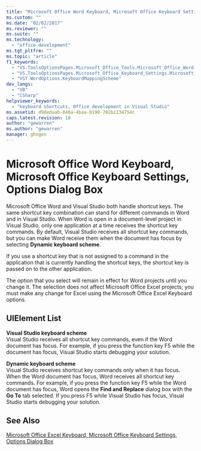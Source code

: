 ```yaml
---
title: "Microsoft Office Word Keyboard, Microsoft Office Keyboard Settings, Options Dialog Box | Microsoft Docs"
ms.custom: ""
ms.date: "02/02/2017"
ms.reviewer: ""
ms.suite: ""
ms.technology: 
  - "office-development"
ms.tgt_pltfrm: ""
ms.topic: "article"
f1_keywords: 
  - "VS.ToolsOptionsPages.Microsoft_Office_Tools.Microsoft_Office_Word.Keyboard"
  - "VS.ToolsOptionsPages.Microsoft_Office_Keyboard_Settings.Microsoft_Office_Word_Keyboard"
  - "VST.WordOptions.KeyboardMappingScheme"
dev_langs: 
  - "VB"
  - "CSharp"
helpviewer_keywords: 
  - "keyboard shortcuts, Office development in Visual Studio"
ms.assetid: d98edaab-846a-4baa-b190-702b1134754c
caps.latest.revision: 18
author: "gewarren"
ms.author: "gewarren"
manager: ghogen
---
```

# Microsoft Office Word Keyboard, Microsoft Office Keyboard Settings, Options Dialog Box
  Microsoft Office Word and Visual Studio both handle shortcut keys. The same shortcut key combination can stand for different commands in Word and in Visual Studio. When Word is open in a document-level project in Visual Studio, only one application at a time receives the shortcut key commands. By default, Visual Studio receives all shortcut key commands, but you can make Word receive them when the document has focus by selecting **Dynamic keyboard scheme**.  
  
 If you use a shortcut key that is not assigned to a command in the application that is currently handling the shortcut keys, the shortcut key is passed on to the other application.  
  
 The option that you select will remain in effect for Word projects until you change it. The selection does not affect Microsoft Office Excel projects; you must make any change for Excel using the Microsoft Office Excel Keyboard options.  
  
## UIElement List  
 **Visual Studio keyboard scheme**  
 Visual Studio receives all shortcut key commands, even if the Word document has focus. For example, if you press the function key F5 while the document has focus, Visual Studio starts debugging your solution.  
  
 **Dynamic keyboard scheme**  
 Visual Studio receives shortcut key commands only when it has focus. When the Word document has focus, Word receives all shortcut key commands. For example, if you press the function key F5 while the Word document has focus, Word opens the **Find and Replace** dialog box with the **Go To** tab selected. If you press F5 while Visual Studio has focus, Visual Studio starts debugging your solution.  
  
## See Also  
 [Microsoft Office Excel Keyboard, Microsoft Office Keyboard Settings, Options Dialog Box](../vsto/microsoft-office-excel-keyboard-microsoft-office-keyboard-settings-options-dialog-box.md)  
  
  